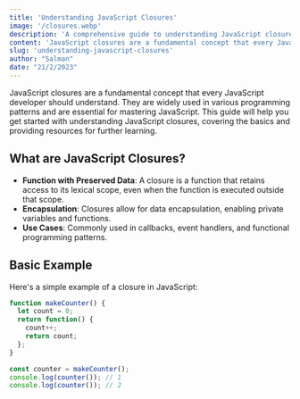 ```yaml
---
title: 'Understanding JavaScript Closures'
image: '/closures.webp'
description: 'A comprehensive guide to understanding JavaScript closures.'
content: 'JavaScript closures are a fundamental concept that every JavaScript developer should understand...'
slug: 'understanding-javascript-closures'
author: "Salman"
date: "21/2/2023"
---
```




JavaScript closures are a fundamental concept that every JavaScript developer should understand. They are widely used in various programming patterns and are essential for mastering JavaScript. This guide will help you get started with understanding JavaScript closures, covering the basics and providing resources for further learning.

## What are JavaScript Closures?

- **Function with Preserved Data**: A closure is a function that retains access to its lexical scope, even when the function is executed outside that scope.
- **Encapsulation**: Closures allow for data encapsulation, enabling private variables and functions.
- **Use Cases**: Commonly used in callbacks, event handlers, and functional programming patterns.

## Basic Example

Here's a simple example of a closure in JavaScript:

```javascript
function makeCounter() {
  let count = 0;
  return function() {
    count++;
    return count;
  };
}

const counter = makeCounter();
console.log(counter()); // 1
console.log(counter()); // 2